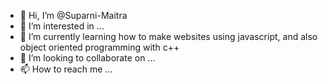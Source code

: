 - 👋 Hi, I’m @Suparni-Maitra
- 👀 I’m interested in ...
- 🌱 I’m currently learning how to make websites using javascript, and also object oriented programming with c++
- 💞️ I’m looking to collaborate on ...
- 📫 How to reach me ...

<!---
Suparni-Maitra/Suparni-Maitra is a ✨ special ✨ repository because its `README.md` (this file) appears on your GitHub profile.
You can click the Preview link to take a look at your changes.
--->
